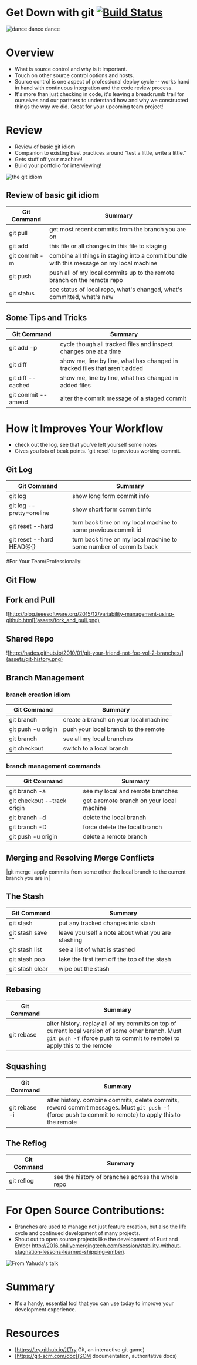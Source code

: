 # Get Down with git [![Build Status](https://travis-ci.org/sarahelizgray/get_down_with_git.svg?branch=master)](https://travis-ci.org/sarahelizgray/get_down_with_git)

![dance dance dance](http://i.giphy.com/l46C8nSNYWU567Hs4.gif)

# Overview
* What is source control and why is it important.
* Touch on other source control options and hosts.
* Source control is one aspect of professional deploy cycle -- works hand in hand with continuous integration and the code review process.
* It's more than just checking in code, it's leaving a breadcrumb trail for ourselves and our partners to understand how and why we constructed things the way we did. Great for your upcoming team project!

# Review
* Review of basic git idiom
* Companion to existing best practices around "test a little, write a little."
* Gets stuff off your machine!
* Build your portfolio for interviewing!

![the git idiom](assets/git_idiom.png)

## Review of basic git idiom 
|Git Command       |Summary     |
|------------------|------------|
|git pull          |get most recent commits from the branch you are on|
|git add <filename>|this file or all changes in this file to staging|
|git commit -m     |combine all things in staging into a commit bundle with this message on my local machine|
|git push          |push all of my local commits up to the remote branch on the remote repo|
|git status        |see status of local repo, what's changed, what's committed, what's new|

## Some Tips and Tricks
|Git Command       |Summary     |
|------------------|------------|
|git add -p        |cycle though all tracked files and inspect changes one at a time|
|git diff          |show me, line by line, what has changed in tracked files that aren't added|
|git diff --cached |show me, line by line, what has changed in added files|
|git commit --amend|alter the commit message of a staged commit|


# How it Improves Your Workflow
* check out the log, see that you've left yourself some notes
* Gives you lots of beak points. 'git reset' to previous working commit.

## Git Log
|Git Command       |Summary     |
|------------------|------------|
|git log           |show long form commit info|
|git log --pretty=oneline| show short form commit info|
|git reset --hard <some commit id>|turn back time on my local machine to some previous commit id|
|git reset --hard HEAD@{<number of commits back>}|turn back time on my local machine to some number of commits back|


#For Your Team/Professionally:
## Git Flow
## Fork and Pull
![http://blog.ieeesoftware.org/2015/12/variability-management-using-github.html](assets/fork_and_pull.png)

## Shared Repo
![http://hades.github.io/2010/01/git-your-friend-not-foe-vol-2-branches/](assets/git-history.png)

## Branch Management
### branch creation idiom
|Git Command       |Summary     |
|------------------|------------|
|git branch <some branch name>|create a branch on your local machine|
|git push -u origin <some branch name>|push your local branch to the remote|
|git branch|see all my local branches|
|git checkout <some branch name>|switch to a local branch|

### branch management commands
|Git Command       |Summary     |
|------------------|------------|
|git branch -a|see my local and remote branches|
|git checkout --track origin<some remote branch name>|get a remote branch on your local machine|
|git branch -d <some local branch name>|delete the local branch|
|git branch -D <some local branch name>|force delete the local branch|
|git push -u origin <some remote branch name>|delete a remote branch|

## Merging and Resolving Merge Conflicts
|git merge <some local branch name>|apply commits from some other the local branch to the current branch you are in|

## The Stash
|Git Command       |Summary     |
|------------------|------------|
|git stash|put any tracked changes into stash|
|git stash save "<some note about what is stashed>"|leave yourself a note about what you are stashing|
|git stash list|see a list of what is stashed|
|git stash pop|take the first item off the top of the stash|
|git stash clear|wipe out the stash|

## Rebasing
|Git Command       |Summary     |
|------------------|------------|
|git rebase <some local branch name>|alter history. replay all of my commits on top of current local version of some other branch. Must `git push -f` (force push to commit to remote) to apply this to the remote|

## Squashing
|Git Command       |Summary     |
|------------------|------------|
|git rebase -i <some local branch name or commit id>|alter history. combine commits, delete commits, reword commit messages. Must `git push -f` (force push to commit to remote) to apply this to the remote|

## The Reflog
|Git Command       |Summary     |
|------------------|------------|
|git reflog|see the history of branches across the whole repo


# For Open Source Contributions: 
* Branches are used to manage not just feature creation, but also the life cycle and continued development of many projects. 
* Shout out to open source projects like the development of Rust and Ember http://2016.phillyemergingtech.com/session/stability-without-stagnation-lessons-learned-shipping-ember/.

![From Yahuda's talk](assets/ember.jpg)

# Summary 
* It's a handy, essential tool that you can use today to improve your development experience. 

# Resources
* [https://try.github.io/](Try Git, an interactive git game)
* [https://git-scm.com/doc](SCM documentation, authoritative docs)

